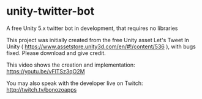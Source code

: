 # unity-twitter-bot
A free Unity 5.x twitter bot in development, that requires no libraries

This project was initially created from the free Unity asset Let's Tweet In Unity ( https://www.assetstore.unity3d.com/en/#!/content/536 ), with bugs fixed.  Please download and give credit.

This video shows the creation and implementation: 
https://youtu.be/vFlTSz3qO2M

You may also speak with the developer live on Twitch:
http://twitch.tv/bonozoapps
